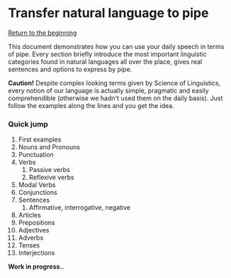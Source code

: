 # Transfer natural language to pipe
[Return to the beginning](/README.md#get-started)

This document demonstrates how you can use your daily speech in terms of pipe. Every section briefly introduce the most important linguistic categories found in natural languages all over the place, gives real sentences and options to express by pipe. 

**Caution!** Despite complex looking terms given by Science of Linguistics, every notion of our language is actually simple, pragmatic and easily comprehendible (otherwise we hadn't used them on the daily basis). Just follow the examples along the lines and you get the idea.

### Quick jump
1. First examples
2. Nouns and Pronouns
3. Punctuation
4. Verbs
   1. Passive verbs
   2. Reflexive verbs
5. Modal Verbs
6. Conjunctions
7. Sentences
   1. Affirmative, interrogative, negative
8. Articles
9. Prepositions 
10. Adjectives
11. Adverbs
12. Tenses
13. Interjections

**Work in progress..**